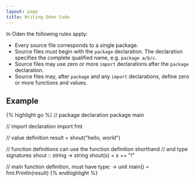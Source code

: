 ```yaml
---
layout: page
title: Writing Oden Code
---
```


In Oden the following rules apply:

* Every source file corresponds to a single package.
* Source files must begin with the `package` declaration. The declaration
  specifies the complete qualified name, e.g. `package a/b/c`.
* Source files may use zero or more `import` declarations after the `package`
  declaration.
* Source files may, after `package` and any `import` declarations, define zero
  or more functions and values.

## Example

{% highlight go %}
// package declaration
package main

// import declaration
import fmt

// value definition
result = shout("hello, world")

// function definitions can use the function definition shorthand
// and type signatures
shout :: string -> string
shout(s) = s ++ "!"

// main function definition, must have type: -> unit
main() = fmt.Println(result)
{% endhighlight %}
